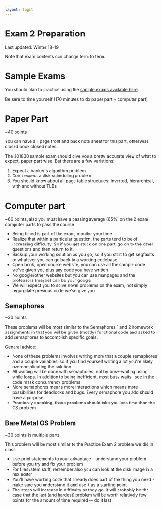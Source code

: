 ```yaml
---
layout: togit
---
```


# Exam 2 Preparation

Last updated: Winter 18-19

Note that exam contents can change term to term.

# Sample Exams

You should plan to practice using the [sample exams available here](../../SampleExams/).

Be sure to time yourself (170 minutes to do paper part + computer part)

# Paper Part

~40 points

You can have a 1 page front and back note sheet for this part,
otherwise closed book closed notes.

The 201830 sample exam should give you a pretty accurate view of what
to expect, paper part wise.  But there are a few variations:

1.  Expect a banker's algorithm problem
2.  Don't expect a disk scheduling problem
3.  You should know about all page table structures: inverted,
    hierarchical, with and without TLBs
  
# Computer part

~60 points, also you must have a passing average (65%) on the 2 exam
computer parts to pass the course

* Being timed is part of the exam, monitor your time
* Realize that within a particular question, the parts tend to be of
  increasing difficulty.  So if you get stuck on one part, go on to
  the other questions and then return to it.
* Backup your working solution as you go, so if you start to get
  segfaults or whatever you can go back to a working codebase
* Open book, open course website, you can use all the sample code
  we've given you plus any code you have written
* No google/other websites but you can use manpages and the professors
  (maybe) can be your google
* We will expect you to solve novel problems on the exam, not simply
  regurgitate previous code we've give you

## Semaphores

~30 points

These problems will be most similar to the Semaphores 1 and 2 homework
assignments in that you will be given (mostly) functional code and
asked to add semaphores to accomplish specific goals.

General advice:

* None of these problems involves writing more that a couple
  semaphores and a couple variables, so if you find yourself writing a
  lot you're likely overcomplicating the solution.
* All waiting will be done with semaphores, not by busy-waiting using
  while loops.  In addition to being inefficient, most busy waits I
  see in the code mask concurrency problems.
* More semaphores means more interactions which means more
  possibilities for deadlocks and bugs.  Every semaphore you add
  should have a purpose.
* Practically speaking, these problems should take you less time than
  the OS problem


## Bare Metal OS Problem

~30 points in multiple parts

This problem will be most similar to the Practice Exam 2 problem we
did in class.

* Use print statements to your advantage - understand your problem
  before you try and fix your problem
* For filesystem stuff, remember also you can look at the disk image
  in a hex editor
* You'll have working code that already does part of the thing you
  need - make sure you understand it and use it as a starting point
* The steps will increase in difficulty as they go.  It will probably
  be the case that the last (and hardest) problem will be worth
  relatively few points for the amount of time required -- do it last
